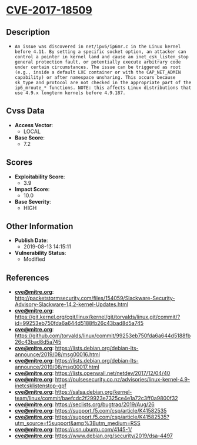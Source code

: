 
# [CVE-2017-18509](https://cve.mitre.org/cgi-bin/cvename.cgi?name=CVE-2017-18509)

## Description

- `An issue was discovered in net/ipv6/ip6mr.c in the Linux kernel before 4.11. By setting a specific socket option, an attacker can control a pointer in kernel land and cause an inet_csk_listen_stop general protection fault, or potentially execute arbitrary code under certain circumstances. The issue can be triggered as root (e.g., inside a default LXC container or with the CAP_NET_ADMIN capability) or after namespace unsharing. This occurs because sk_type and protocol are not checked in the appropriate part of the ip6_mroute_* functions. NOTE: this affects Linux distributions that use 4.9.x longterm kernels before 4.9.187.`

## Cvss Data

- **Access Vector**:
  - LOCAL
- **Base Score**:
  - 7.2

## Scores

- **Exploitability Score**:
  - 3.9
- **Impact Score**:
  - 10.0
- **Base Severity**:
  - HIGH

## Other Information

- **Publish Date**:
  - 2019-08-13 14:15:11
- **Vulnerability Status**:
  - Modified

## References

- **cve@mitre.org**: http://packetstormsecurity.com/files/154059/Slackware-Security-Advisory-Slackware-14.2-kernel-Updates.html
- **cve@mitre.org**: https://git.kernel.org/cgit/linux/kernel/git/torvalds/linux.git/commit/?id=99253eb750fda6a644d5188fb26c43bad8d5a745
- **cve@mitre.org**: https://github.com/torvalds/linux/commit/99253eb750fda6a644d5188fb26c43bad8d5a745
- **cve@mitre.org**: https://lists.debian.org/debian-lts-announce/2019/08/msg00016.html
- **cve@mitre.org**: https://lists.debian.org/debian-lts-announce/2019/08/msg00017.html
- **cve@mitre.org**: https://lists.openwall.net/netdev/2017/12/04/40
- **cve@mitre.org**: https://pulsesecurity.co.nz/advisories/linux-kernel-4.9-inetcsklistenstop-gpf
- **cve@mitre.org**: https://salsa.debian.org/kernel-team/linux/commit/baefcdc2f29923e7325ce4e1a72c3ff0a9800f32
- **cve@mitre.org**: https://seclists.org/bugtraq/2019/Aug/26
- **cve@mitre.org**: https://support.f5.com/csp/article/K41582535
- **cve@mitre.org**: https://support.f5.com/csp/article/K41582535?utm_source=f5support&amp%3Butm_medium=RSS
- **cve@mitre.org**: https://usn.ubuntu.com/4145-1/
- **cve@mitre.org**: https://www.debian.org/security/2019/dsa-4497
